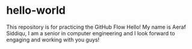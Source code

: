 # hello-world
This repository is for practicing the GitHub Flow
Hello! My name is Aeraf Siddiqu, I am a senior in computer engineering and I look forward to engaging and working with you guys!
